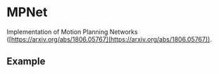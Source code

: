 # MPNet
Implementation of Motion Planning Networks ([https://arxiv.org/abs/1806.05767](https://arxiv.org/abs/1806.05767)).

## Example


